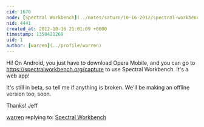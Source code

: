 ```yaml
---
cid: 1670
node: [Spectral Workbench](../notes/saturn/10-16-2012/spectral-workbench)
nid: 4441
created_at: 2012-10-16 21:01:09 +0000
timestamp: 1350421269
uid: 1
author: [warren](../profile/warren)
---
```


Hi! On Android, you just have to download Opera Mobile, and you can go to https://spectralworkbench.org/capture to use Spectral Workbench. It's a web app!

It's still in beta, so tell me if anything is broken. We'll be making an offline version too, soon. 

Thanks!
Jeff

[warren](../profile/warren) replying to: [Spectral Workbench](../notes/saturn/10-16-2012/spectral-workbench)

